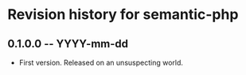 # Revision history for semantic-php

## 0.1.0.0 -- YYYY-mm-dd

* First version. Released on an unsuspecting world.
